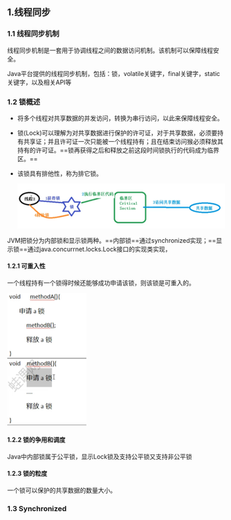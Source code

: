 ## 1.线程同步

### 1.1 线程同步机制

线程同步机制是一套用于协调线程之间的数据访问机制。该机制可以保障线程安全。

Java平台提供的线程同步机制，包括：锁，volatile关键字，final关键字，static关键字，以及相关API等





### 1.2 锁概述

- 将多个线程对共享数据的并发访问，转换为串行访问，以此来保障线程安全。


- 锁(Lock)可以理解为对共享数据进行保护的许可证，对于共享数据，必须要持有共享证；并且许可证一次只能被一个线程持有；且在结束访问猴必须释放其持有的许可证。==锁再获得之后和释放之前这段时间锁执行的代码成为临界区。==

- 该锁具有排他性，称为排它锁。

  ![image-20220424212514817](JAVA25多线程锁.assets/image-20220424212514817.png)

JVM把锁分为内部锁和显示锁两种。==内部锁==通过synchronized实现；==显示锁==通过java.concurrnet.locks.Lock接口的实现类实现，



#### 1.2.1 可重入性

一个线程持有一个锁得时候还能够成功申请该锁，则该锁是可重入的。

<img src="JAVA25多线程锁.assets/image-20220424214101952.png" alt="image-20220424214101952" style="zoom:50%;" />





#### 1.2.2 锁的争用和调度

Java中内部锁属于公平锁，显示Lock锁及支持公平锁又支持非公平锁



#### 1.2.3 锁的粒度

一个锁可以保护的共享数据的数量大小。



### 1.3 Synchronized